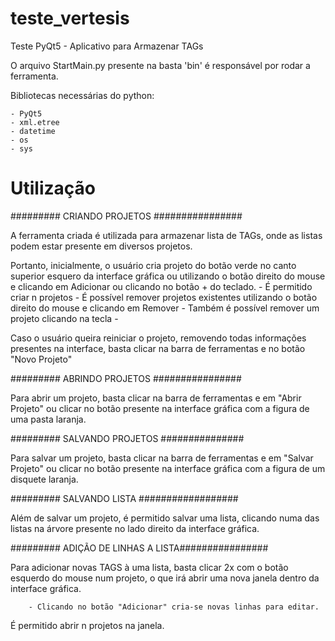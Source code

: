 # teste_vertesis
Teste PyQt5 - Aplicativo para Armazenar TAGs

O arquivo StartMain.py presente na basta 'bin' é responsável por rodar a ferramenta. 

Bibliotecas necessárias do python:

	- PyQt5
	- xml.etree
	- datetime
	- os
	- sys

	
# Utilização

######### CRIANDO PROJETOS ################

A ferramenta criada é utilizada para armazenar lista de TAGs, onde as listas podem estar presente em diversos projetos.

Portanto, inicialmente, o usuário cria projeto do botão verde no canto superior esquero da interface gráfica ou utilizando
o botão direito do mouse e clicando em Adicionar ou clicando no botão + do teclado.
	- É permitido criar n projetos
	- É possível remover projetos existentes utilizando o botão direito do mouse e clicando em Remover
		- Também é possível remover um projeto clicando na tecla -
		
Caso o usuário queira reiniciar o projeto, removendo todas informações presentes na interface, basta clicar na barra de
ferramentas e no botão "Novo Projeto"


######### ABRINDO PROJETOS ################

Para abrir um projeto, basta clicar na barra de ferramentas e em "Abrir Projeto" ou clicar no botão presente na interface
gráfica com a figura de uma pasta laranja.

######### SALVANDO PROJETOS ###############

Para salvar um projeto, basta clicar na barra de ferramentas e em "Salvar Projeto" ou clicar no botão presente na interface
gráfica com a figura de um disquete laranja.

######### SALVANDO LISTA ##################

Além de salvar um projeto, é permitido salvar uma lista, clicando numa das listas na árvore presente no lado direito da 
interface gráfica.

######### ADIÇÃO DE LINHAS A LISTA################

Para adicionar novas TAGS à uma lista, basta clicar 2x com o botão esquerdo do mouse num projeto, o que irá abrir uma
nova janela dentro da interface gráfica. 

		- Clicando no botão "Adicionar" cria-se novas linhas para editar.
		
É permitido abrir n projetos na janela.


	